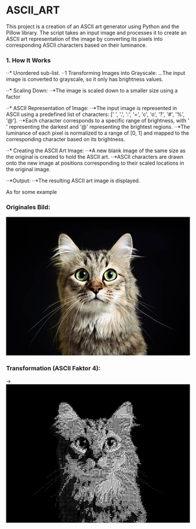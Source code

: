 # ASCII_ART

This project is a creation of an ASCII art generator using Python and the Pillow library. The script takes an input image and processes it to create an ASCII art representation of the image by converting its pixels into corresponding ASCII characters based on their luminance.

### 1. How It Works

⋅⋅* Unordered sub-list. 
⋅⋅1 Transforming Images into Grayscale: 
...The input image is converted to grayscale, so it only has brightness values. 

⋅⋅* Scaling Down:
⋅⋅*The image is scaled down to a smaller size using a factor

⋅⋅* ASCII Representation of Image:
⋅⋅*The input image is represented in ASCII using a predefined list of characters: [' ', '.', ':', '=', 'c', 'o', '?', '#', '%', '@'].
⋅⋅*Each character corresponds to a specific range of brightness, with ' ' representing the darkest and '@' representing the brightest regions.
⋅⋅*The luminance of each pixel is normalized to a range of [0, 1] and mapped to the corresponding character based on its brightness.

⋅⋅* Creating the ASCII Art Image:
⋅⋅*A new blank image of the same size as the original is created to hold the ASCII art.
⋅⋅*ASCII characters are drawn onto the new image at positions corresponding to their scaled locations in the original image.

⋅⋅*Output:
⋅⋅*The resulting ASCII art image is displayed.

As for some example

### Originales Bild:
![Original](example_Images/cat1.jpg)

### Transformation (ASCII Faktor 4):
→
![Transformation](example_Images/cat1_ascii_factor4.PNG)

